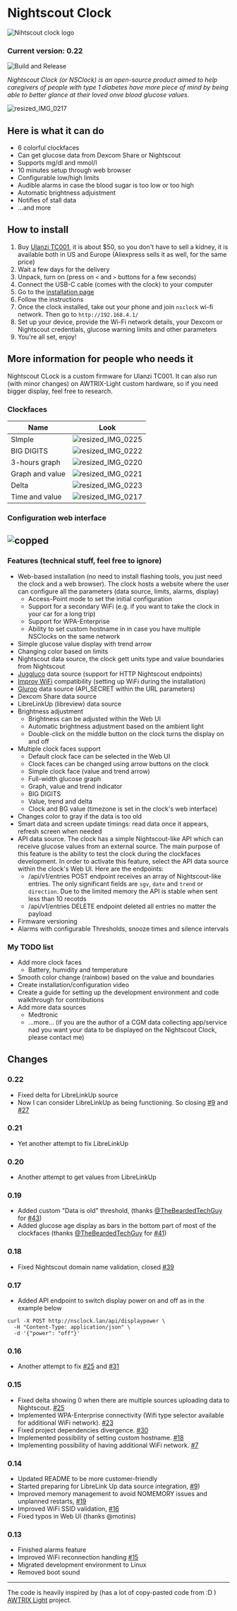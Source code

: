 # Nightscout Clock

![Nihtscout clock logo](https://github.com/ktomy/nightscout-clock/assets/1446257/1198c06d-b017-409d-aca3-2bca63581ecb)

### Current version: 0.22

![Build and Release](https://github.com/ktomy/nightscout-clock/actions/workflows/build_release.yml/badge.svg)

_Nightscout Clock (or NSClock) is an open-source product aimed to help caregivers of people with type 1 diabetes have more piece of mind by being able to better glance at their loved onve blood glucose values._

![resized_IMG_0217](https://github.com/user-attachments/assets/9c5d810a-76c0-414b-8d93-d46a6afa8bf6)

## Here is what it can do

- 6 colorful clockfaces
- Can get glucose data from Dexcom Share or Nightscout
- Supports mg/dl and mmol/l
- 10 minutes setup through web browser
- Configurable low/high limits
- Audible alarms in case the blood sugar is too low or too high
- Automatic brightness adjuistment
- Notifies of stall data
- ...and more

## How to install

1. Buy [Ulanzi TC001](https://www.ulanzi.com/products/ulanzi-pixel-smart-clock-2882?aff=1191), it is about $50, so you don't have to sell a kidney, it is available both in US and Europe (Aliexpress sells it as well, for the same price)
2. Wait a few days for the delivery
3. Unpack, turn on (press on `<` and `>` buttons for a few seconds)
4. Connect the USB-C cable (comes with the clock) to your computer
5. Go to the [installation page](https://kristof0601.github.io/nightscout-clock/)
6. Follow the instructions
7. Once the clock installed, take out your phone and join `nsclock` wi-fi network. Then go to `http://192.168.4.1/`
8. Set up your device, provide the Wi-Fi network details, your Dexcom or Nightscout credentials, glucose warning limits and other parameters
9. You're all set, enjoy!

## More information for people who needs it

Nightscout CLock is a custom firmware for Ulanzi TC001. It can also run (with minor changes) on AWTRIX-Light custom hardware, so if you need bigger display, feel free to research.

### Clockfaces

| Name            | Look                                                                                                 |
| --------------- | ---------------------------------------------------------------------------------------------------- |
| SImple          | ![resized_IMG_0225](https://github.com/user-attachments/assets/79cbda6d-5c0b-47fa-b5b4-2a5a10322a7d) |
| BIG DIGITS      | ![resized_IMG_0222](https://github.com/user-attachments/assets/59d5bea9-977b-4c40-b308-636d3d70055a) |
| 3-hours graph   | ![resized_IMG_0220](https://github.com/user-attachments/assets/86f36885-4479-412b-95fc-9fa527e12050) |
| Graph and value | ![resized_IMG_0221](https://github.com/user-attachments/assets/cb21ac92-a6d5-408c-b116-69726b58abc1) |
| Delta           | ![resized_IMG_0223](https://github.com/user-attachments/assets/dce1ecd4-a51b-4596-a292-0535c66f505c) |
| Time and value  | ![resized_IMG_0217](https://github.com/user-attachments/assets/d92832c2-8713-4ccf-9cc7-67202153d111) |

### Configuration web interface

## ![copped](https://github.com/user-attachments/assets/6a04b1f2-6c07-49ee-8c63-e145d3823ee9)

### Features (technical stuff, feel free to ignore)

- Web-based installation (no need to install flashing tools, you just need the clock and a web browser). The clock hosts a website where the user can configure all the parameters (data source, limits, alarms, display)
  - Access-Point mode to set the initial configuration
  - Support for a secondary WiFi (e.g. if you want to take the clock in your car for a long trip)
  - Support for WPA-Enterprise
  - Ability to set custom hostname in in case you have multiple NSClocks on the same network
- Simple glucose value display with trend arrow
- Changing color based on limits
- Nightscout data source, the clock gett units type and value boundaries from Nightscout
- [Juggluco](https://www.juggluco.nl/) data source (support for HTTP Nightscout endpoints)
- [Improv WiFi](https://github.com/improv-wifi) compatibility (setting up WiFi during the installation)
- [Gluroo](https://gluroo.com/) data source (API_SECRET within the URL parameters)
- Dexcom Share data source
- LibreLinkUp (libreview) data source
- Brightness adjustment
  - Brightness can be adjusted within the Web UI
  - Automatic brightness adjustment based on the ambient light
  - Double-click on the middle button on the clock turns the display on and off
- Multiple clock faces support
  - Default clock face can be selected in the Web UI
  - Clock faces can be changed using arrow buttons on the clock
  - Simple clock face (value and trend arrow)
  - Full-width glucose graph
  - Graph, value and trend indicator
  - BIG DIGITS
  - Value, trend and delta
  - Clock and BG value (timezone is set in the clock's web interface)
- Changes color to gray if the data is too old
- Smart data and screen update timings: read data once it appears, refresh screen when needed
- API data source. The clock has a simple Nightscout-like API which can receive glucose values from an external source. The main purpose of this feature is the ability to test the clock during the clockfaces development. In order to activate this feature, select the API data source within the clock's Web UI. Here are the endpoints:
  - /api/v1/entries POST endpoint receives an array of Nightscout-like entries. The only significant fields are `sgv`, `date` and `trend` or `direction`. Due to the limited memory the API is stable when sent less than 10 recotds
  - /api/v1/entries DELETE endpoint deleted all entries no matter the payload
- Firmware versioning
- Alarms with configurable Thresholds, snooze times and silence intervals

### My TODO list

- Add more clock faces
  - Battery, humidity and temperature
- Smooth color change (rainbow) based on the value and boundaries
- Create installation/configuration video
- Create a guide for setting up the development environment and code walkthrough for contributions
- Add more data sources
  - Medtronic
  - ...more... (if you are the author of a CGM data collecting app/service nad you want your data to be displayed on the Nightscout Clock, please contact me)

## Changes

### 0.22

- Fixed delta for LibreLinkUp source
- Now I can consider LibreLinkUp as being functioning. So closing [#9](https://github.com/ktomy/nightscout-clock/issues/9) and [#27](https://github.com/ktomy/nightscout-clock/issues/27)

### 0.21

- Yet another attempt to fix LibreLinkUp

### 0.20

- Another attempt to get values from LibreLinkUp

### 0.19

- Added custom "Data is old" threshold, (thanks [@TheBeardedTechGuy](https://github.com/TheBeardedTechGuy) for [#43](https://github.com/ktomy/nightscout-clock/pull/43))
- Added glucose age display as bars in the bottom part of most of the clockfaces (thanks [@TheBeardedTechGuy](https://github.com/TheBeardedTechGuy) for [#41](https://github.com/ktomy/nightscout-clock/pull/41))

### 0.18

- Fixed Nightscout domain name validation, closed [#39](https://github.com/ktomy/nightscout-clock/issues/39)

### 0.17

- Added API endpoint to switch display power on and off as in the example below

```
curl -X POST http://nsclock.lan/api/displaypower \
  -H "Content-Type: application/json" \
  -d '{"power": "off"}'
```

### 0.16

- Another attempt to fix [#25](https://github.com/ktomy/nightscout-clock/issues/25) and [#31](https://github.com/ktomy/nightscout-clock/issues/31)

### 0.15

- Fixed delta showing 0 when there are multiple sources uploading data to Nightscout. [#25](https://github.com/ktomy/nightscout-clock/issues/25)
- Implemented WPA-Enterprise connectivity (Wifi type selector available for additional WiFi network). [#23](https://github.com/ktomy/nightscout-clock/issues/23)
- Fixed project dependencies divergence. [#30](https://github.com/ktomy/nightscout-clock/issues/30)
- Implemented possibility of setting custom hostname. [#18](https://github.com/ktomy/nightscout-clock/issues/18)
- Implementing possibility of having additional WiFi network. [#7](https://github.com/ktomy/nightscout-clock/issues/7)

### 0.14

- Updated README to be more customer-friendly
- Started preparing for LibreLink Up data source integration, [#9](https://github.com/ktomy/nightscout-clock/issues/9))
- Improved memory management to avoid NOMEMORY issues and unplanned restarts, [#19](https://github.com/ktomy/nightscout-clock/issues/19)
- Improved WiFi SSID validation, [#16](https://github.com/ktomy/nightscout-clock/issues/16)
- Fixed typos in Web UI (thanks @motinis)

### 0.13

- Finished alarms feature
- Improved WiFi reconnection handling [#15](https://github.com/ktomy/nightscout-clock/issues/15)
- Migrated development environment to Linux
- Removed boot sound

---

The code is heavily inspired by (has a lot of copy-pasted code from :D ) [AWTRIX Light](https://github.com/Blueforcer/awtrix-light) project.
